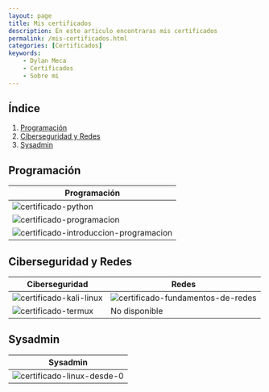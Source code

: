 ```yaml
---
layout: page 
title: Mis certificados
description: En este articulo encontraras mis certificados
permalink: /mis-certificados.html
categories: [Certificados]
keywords:
    - Dylan Meca
    - Certificados
    - Sobre mi
---
```


## Índice

1. [Programación](#programación)
2. [Ciberseguridad y Redes](#ciberseguridad-y-redes)
3. [Sysadmin](#sysadmin)

## Programación 

| Programación | 
|-------------| 
| ![certificado-python](https://dylanmeca.github.io/assets/img/certificado-python.png) | 
| ![certificado-programacion](https://dylanmeca.github.io/assets/img/certificado-programacion.png) | 
| ![certificado-introduccion-programacion](https://dylanmeca.github.io/assets/img/certificado-introduccion-programacion.png) | 

## Ciberseguridad y Redes

| Ciberseguridad | Redes
|-------------|-------------|
| ![certificado-kali-linux](https://dylanmeca.github.io/assets/img/certificado-kali-linux.png) | ![certificado-fundamentos-de-redes](https://dylanmeca.github.io/assets/img/certificado-fundamentos-de-redes.jpg) | 
| ![certificado-termux](https://dylanmeca.github.io/assets/img/certificado-termux.png) | No disponible |

## Sysadmin

| Sysadmin    |
|-------------|
| ![certificado-linux-desde-0](https://dylanmeca.github.io/assets/img/certificado-linux-desde-0.jpg) |
